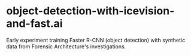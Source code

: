 # object-detection-with-icevision-and-fast.ai

Early experiment training Faster R-CNN (object detection) with synthetic data from Forensic Architecture's investigations. 
